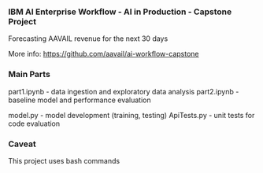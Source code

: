### IBM AI Enterprise Workflow - AI in Production - Capstone Project

Forecasting AAVAIL revenue for the next 30 days

More info: https://github.com/aavail/ai-workflow-capstone

### Main Parts

part1.ipynb - data ingestion and exploratory data analysis
part2.ipynb - baseline model and performance evaluation

model.py - model development (training, testing)
ApiTests.py - unit tests for code evaluation

### Caveat

This project uses bash commands



